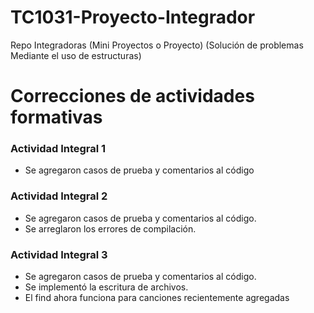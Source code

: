 TC1031-Proyecto-Integrador
===
Repo Integradoras (Mini Proyectos o Proyecto) (Solución de problemas Mediante el uso de estructuras)

Correcciones de actividades formativas
===

### Actividad Integral 1 ###

- Se agregaron casos de prueba y comentarios al código

### Actividad Integral 2 ###

- Se agregaron casos de prueba y comentarios al código.
- Se arreglaron los errores de compilación.

### Actividad Integral 3 ###

- Se agregaron casos de prueba y comentarios al código.
- Se implementó la escritura de archivos.
- El find ahora funciona para canciones recientemente agregadas

